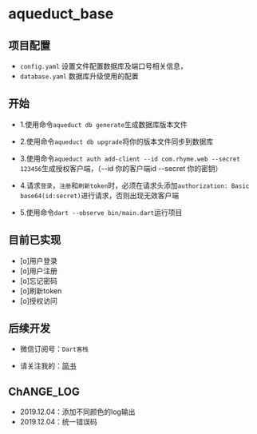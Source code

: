 # aqueduct_base

## 项目配置
- `config.yaml` 设置文件配置数据库及端口号相关信息，
- `database.yaml` 数据库升级使用的配置

## 开始

- 1.使用命令`aqueduct db generate`生成数据库版本文件

- 2.使用命令`aqueduct db upgrade`将你的版本文件同步到数据库

- 3.使用命令`aqueduct auth add-client --id com.rhyme.web --secret 123456`生成授权客户端，（--id 你的客户端id --secret 你的密钥）

- 4.请求`登录`，`注册`和`刷新token`时，必须在请求头添加`authorization: Basic base64(id:secret)`进行请求，否则出现无效客户端

- 5.使用命令`dart --observe bin/main.dart`运行项目
## 目前已实现
- [o]用户登录
- [o]用户注册
- [o]忘记密码
- [o]刷新token
- [o]授权访问

## 后续开发

- 微信订阅号：`Dart客栈`

- 请关注我的：[简书](https://www.jianshu.com/u/0c89c7e04e7a)


## ChANGE_LOG

- 2019.12.04：添加不同颜色的log输出
- 2019.12.04：统一错误码
